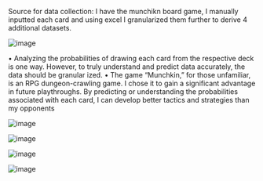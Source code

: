 Source for data collection: I have the munchikn board game, I manually inputted each card and using excel I granularized them further to derive 4 additional datasets.

![image](https://github.com/user-attachments/assets/c01d2b3e-04d0-459a-a74c-2abc4080ba29)

 
 • Analyzing the probabilities of drawing each card from the respective deck is one way.
 However, to truly understand and predict data accurately, the data should be granular
ized.
 • The game “Munchkin,” for those unfamiliar, is an RPG dungeon-crawling game. I
 chose it to gain a significant advantage in future playthroughs. By predicting or
 understanding the probabilities associated with each card, I can develop better
 tactics and strategies than my opponents

 ![image](https://github.com/user-attachments/assets/ce1ac24e-e386-4b29-8349-bbf1789dc6f3)


 ![image](https://github.com/user-attachments/assets/7c735150-9a60-45f4-865f-253ed220a762)


![image](https://github.com/user-attachments/assets/a09031c1-411e-4f05-9c74-d3dafc0161e6)

![image](https://github.com/user-attachments/assets/0e15adbf-3c06-4a91-9008-5d914ad5694c)

